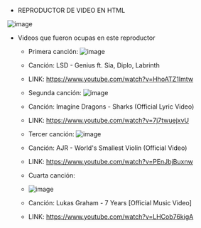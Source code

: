 * REPRODUCTOR DE VIDEO EN HTML

![image](https://user-images.githubusercontent.com/116461642/198903398-fa641484-1a59-4375-8c60-213406c1f2e3.png)




* Videos que fueron ocupas en este reproductor
  
  * Primera canción:
  ![image](https://user-images.githubusercontent.com/116461642/198903470-d0d56953-c2ca-4daa-89e7-437f0906abf6.png)
  
  * Canción: LSD - Genius ft. Sia, Diplo, Labrinth
  * LINK: https://www.youtube.com/watch?v=HhoATZ1Imtw


  * Segunda canción:
  ![image](https://user-images.githubusercontent.com/116461642/198903569-293c7978-96b8-4faa-ae3c-910b7619ff48.png)

  * Canción: Imagine Dragons - Sharks (Official Lyric Video)
  * LINK: https://www.youtube.com/watch?v=7j7twuejxvU

  
  * Tercer canción: 
  ![image](https://user-images.githubusercontent.com/116461642/198903623-6e62b6ad-e3b9-4e03-bf66-5c8a964b814b.png)

  * Canción: AJR - World's Smallest Violin (Official Video)
  * LINK: https://www.youtube.com/watch?v=PEnJbjBuxnw
  
  
  * Cuarta canción:
  * ![image](https://user-images.githubusercontent.com/116461642/198903690-53601cfc-4e0b-4a35-ba1e-a641e4872cfd.png)

  * Canción: Lukas Graham - 7 Years [Official Music Video]
  * LINK: https://www.youtube.com/watch?v=LHCob76kigA
